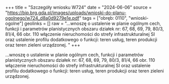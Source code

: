+++
title = "Szczegóły wniosku W724"
date = "2024-06-06"
source = "https://bip.brg.gda.pl/images/uploads/wnioski-do-planu-ogolnego/w724_d8a0d9279e1e.pdf"
tags = ["obręb: 0110", "wnioski-ogolne"]
geolinks = []
raw = "...wnoszę o ustalenie w planie ogólnym cech, funkcji i parametrów planistycznych obszaru działek nr: 67, 68, 69, 79, 80/3, 81/4, 66 obr. 110 włączenie nieruchomości do strefy infrastrukturalnej SI oraz ustalenie profilu dodatkowego o funkcji: teren usług, teren produkcji oraz teren zieleni urządzonej. "
+++

...wnoszę o ustalenie w planie ogólnym cech, funkcji i parametrów planistycznych obszaru działek
nr: 67, 68, 69, 79, 80/3, 81/4, 66 obr. 110 włączenie nieruchomości do strefy infrastrukturalnej SI oraz ustalenie
profilu dodatkowego o funkcji: teren usług, teren produkcji oraz teren zieleni urządzonej.



